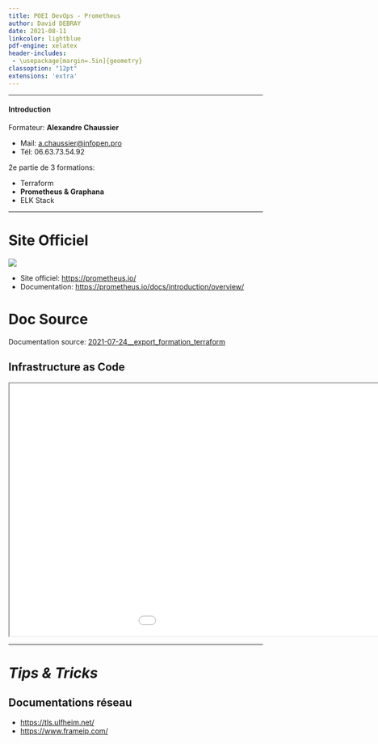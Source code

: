 ```yaml
---
title: POEI DevOps - Prometheus
author: David DEBRAY
date: 2021-08-11
linkcolor: lightblue
pdf-engine: xelatex
header-includes:
 - \usepackage[margin=.5in]{geometry}
classoption: "12pt"
extensions: 'extra'
---
```

<link rel="icon" href="favicon.png" type="image/png" />
<meta name="viewport" content="width=device-width, initial-scale=1.0">

---

#### Introduction

Formateur: **Alexandre Chaussier**

- Mail: <a.chaussier@infopen.pro>
- Tél: 06.63.73.54.92

2e partie de 3 formations:

- Terraform
- **Prometheus & Graphana**
- ELK Stack 




---

# Site Officiel

![](http://blog.inkubate.io/content/images/2017/12/prometheus-logo-3.png)

- Site officiel: <https://prometheus.io/>
- Documentation: <https://prometheus.io/docs/introduction/overview/>


# Doc Source

Documentation source: [2021-07-24__export_formation_terraform](2021-08-09-POEI-Terraform/2021-07-24__export_formation_terraform)


## Infrastructure as Code

<iframe src="2021-08-09-POEI-Terraform/2021-07-24__export_formation_terraform/exports/01__infrastructure_as_code.html" width="1200px" height="500px" allowfullscreen="yes"> </iframe>

---

# *Tips & Tricks*

## Documentations réseau

- <https://tls.ulfheim.net/>
- <https://www.frameip.com/>
